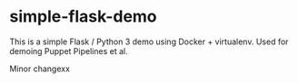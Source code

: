 # simple-flask-demo
This is a simple Flask / Python 3 demo using Docker + virtualenv. Used for demoing Puppet Pipelines et al.

Minor changexx
